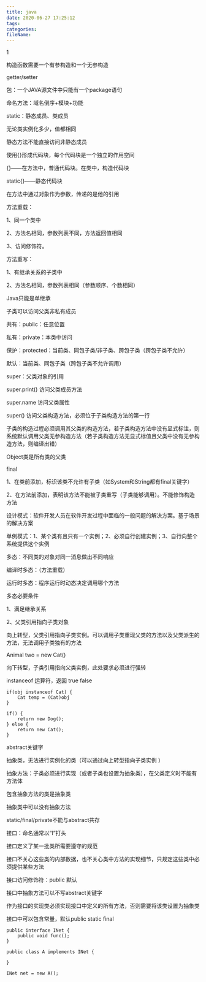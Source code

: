 ```yaml
---
title: java
date: 2020-06-27 17:25:12
tags:
categories:
fileName:
---
```






1

构造函数需要一个有参构造和一个无参构造



getter/setter





包：一个JAVA源文件中只能有一个package语句

命名方法：域名倒序+模块+功能



static：静态成员、类成员

无论类实例化多少，值都相同 



静态方法不能直接访问非静态成员

 

使用{}形成代码块，每个代码块是一个独立的作用空间

{}——在方法中，普通代码块。在类中，构造代码块

static{}——静态代码块





在方法中通过对象作为参数，传递的是他的引用



方法重载：

1、同一个类中

2、方法名相同，参数列表不同，方法返回值相同

3、访问修饰符。



方法重写：

1、有继承关系的子类中

2、方法名相同，参数列表相同（参数顺序、个数相同）



Java只能是单继承

子类可以访问父类非私有成员



 

共有：public：任意位置

私有：private：本类中访问

保护：protected：当前类、同包子类/非子类、跨包子类（跨包子类不允许）

默认：当前类、同包子类（跨包子类不允许调用）



super：父类对象的引用

super.print() 访问父类成员方法

super.name 访问父类属性

super() 访问父类构造方法，必须位于子类构造方法的第一行



子类的构造过程必须调用其父类的构造方法，若子类构造方法中没有显式标注，则系统默认调用父类无参构造方法（若子类构造方法无显式标值且父类中没有无参构造方法，则编译出错）



Object类是所有类的父类





final

1、在类前添加，标识该类不允许有子类（如System和String都有final关键字）

2、在方法前添加，表明该方法不能被子类重写（子类能够调用）。不能修饰构造方法



设计模式：软件开发人员在软件开发过程中面临的一般问题的解决方案。基于场景的解决方案

单例模式：1、某个类有且只有一个实例；2、必须自行创建实例；3、自行向整个系统提供这个实例



多态：不同类的对象对同一消息做出不同响应

编译时多态：（方法重载）

运行时多态：程序运行时动态决定调用哪个方法



多态必要条件

1、满足继承关系

2、父类引用指向子类对象



向上转型，父类引用指向子类实例。可以调用子类重现父类的方法以及父类派生的方法，无法调用子类独有的方法

Animal two = new Cat()



向下转型，子类引用指向父类实例，此处要求必须进行强转

instanceof 运算符，返回 true false

```
if(obj instanceof Cat) {
	Cat temp = (Cat)obj
}
```



```
if() {
	return new Dog();
} else {
	return new Cat();
}
```





abstract关键字

抽象类，无法进行实例化的类（可以通过向上转型指向子类实例 ）

抽象方法：子类必须进行实现（或者子类也设置为抽象类），在父类定义时不能有方法体



包含抽象方法的类是抽象类

抽象类中可以没有抽象方法

static/final/private不能与abstract共存



接口：命名通常以“I”打头

接口定义了某一批类所需要遵守的规范

接口不关心这些类的内部数据，也不关心类中方法的实现细节，只规定这些类中必须提供某些方法





接口访问修饰符：public 默认

接口中抽象方法可以不写abstract关键字

作为接口的实现类必须实现接口中定义的所有方法，否则需要将该类设置为抽象类

接口中可以包含常量，默认public static final

```
public interface INet {
	public void func();
}
```



```
public class A implements INet {
	
}
```



```
INet net = new A();

```





